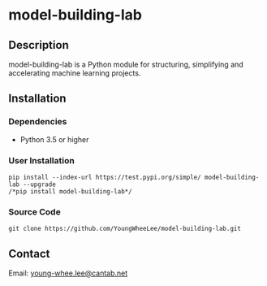 # model-building-lab

## Description
model-building-lab is a Python module for structuring, simplifying and accelerating machine learning projects.

## Installation
### Dependencies
- Python 3.5 or higher
### User Installation
    pip install --index-url https://test.pypi.org/simple/ model-building-lab --upgrade
    /*pip install model-building-lab*/

### Source Code
    git clone https://github.com/YoungWheeLee/model-building-lab.git

## Contact
Email: young-whee.lee@cantab.net